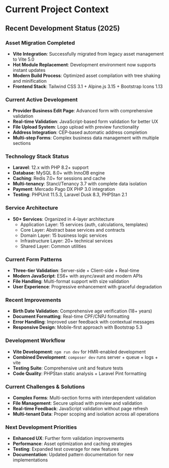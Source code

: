 # Current Project Context

## Recent Development Status (2025)

### Asset Migration Completed
- **Vite Integration**: Successfully migrated from legacy asset management to Vite 5.0
- **Hot Module Replacement**: Development environment now supports instant updates
- **Modern Build Process**: Optimized asset compilation with tree shaking and minification
- **Frontend Stack**: Tailwind CSS 3.1 + Alpine.js 3.15 + Bootstrap Icons 1.13

### Current Active Development
- **Provider Business Edit Page**: Advanced form with comprehensive validation
- **Real-time Validation**: JavaScript-based form validation for better UX
- **File Upload System**: Logo upload with preview functionality
- **Address Integration**: CEP-based automatic address completion
- **Multi-step Forms**: Complex business data management with multiple sections

### Technology Stack Status
- **Laravel**: 12.x with PHP 8.2+ support
- **Database**: MySQL 8.0+ with InnoDB engine
- **Caching**: Redis 7.0+ for sessions and cache
- **Multi-tenancy**: Stancl/Tenancy 3.7 with complete data isolation
- **Payment**: Mercado Pago DX PHP 3.0 integration
- **Testing**: PHPUnit 11.5.3, Laravel Dusk 8.3, PHPStan 2.1

### Service Architecture
- **50+ Services**: Organized in 4-layer architecture
  - Application Layer: 15 services (auth, calculations, templates)
  - Core Layer: Abstract base services and contracts
  - Domain Layer: 15 business logic services
  - Infrastructure Layer: 20+ technical services
  - Shared Layer: Common utilities

### Current Form Patterns
- **Three-tier Validation**: Server-side + Client-side + Real-time
- **Modern JavaScript**: ES6+ with async/await and modern APIs
- **File Handling**: Multi-format support with size validation
- **User Experience**: Progressive enhancement with graceful degradation

### Recent Improvements
- **Birth Date Validation**: Comprehensive age verification (18+ years)
- **Document Formatting**: Real-time CPF/CNPJ formatting
- **Error Handling**: Improved user feedback with contextual messages
- **Responsive Design**: Mobile-first approach with Bootstrap 5.3

### Development Workflow
- **Vite Development**: `npm run dev` for HMR-enabled development
- **Combined Development**: `composer dev` runs server + queue + logs + vite
- **Testing Suite**: Comprehensive unit and feature tests
- **Code Quality**: PHPStan static analysis + Laravel Pint formatting

### Current Challenges & Solutions
- **Complex Forms**: Multi-section forms with interdependent validation
- **File Management**: Secure upload with preview and validation
- **Real-time Feedback**: JavaScript validation without page refresh
- **Multi-tenant Data**: Proper scoping and isolation across all operations

### Next Development Priorities
- **Enhanced UX**: Further form validation improvements
- **Performance**: Asset optimization and caching strategies
- **Testing**: Expanded test coverage for new features
- **Documentation**: Updated pattern documentation for new implementations